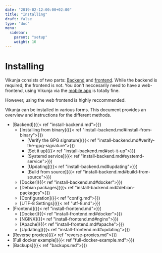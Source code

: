 ```yaml
---
date: "2019-02-12:00:00+02:00"
title: "Installing"
draft: false
type: "doc"
menu:
  sidebar:
    parent: "setup"
    weight: 10
---
```


# Installing

Vikunja consists of two parts: [Backend](https://code.vikunja.io/api) and [frontend](https://code.vikunja.io/frontend).
While the backend is required, the frontend is not.
You don't neccesarily need to have a web-frontend, using Vikunja via the [mobile app](https://code.vikunja.io/app) is totally fine.

However, using the web frontend is highly reccommended.

Vikunja can be installed in various forms. 
This document provides an overview and instructions for the different methods.

* [Backend]({{< ref "install-backend.md">}})
  * [Installing from binary]({{< ref "install-backend.md#install-from-binary">}})
    * [Verify the GPG signature]({{< ref "install-backend.md#verify-the-gpg-signature">}})
    * [Set it up]({{< ref "install-backend.md#set-it-up">}})
    * [Systemd service]({{< ref "install-backend.md#systemd-service">}})
    * [Updating]({{< ref "install-backend.md#updating">}})
    * [Build from source]({{< ref "install-backend.md#build-from-source">}})
  * [Docker]({{< ref "install-backend.md#docker">}})
  * [Debian packages]({{< ref "install-backend.md#debian-packages">}})
  * [Configuration]({{< ref "config.md">}})
  * [UTF-8 Settings]({{< ref "utf-8.md">}})
* [Frontend]({{< ref "install-frontend.md">}})
  * [Docker]({{< ref "install-frontend.md#docker">}})
  * [NGINX]({{< ref "install-frontend.md#nginx">}})
  * [Apache]({{< ref "install-frontend.md#apache">}})
  * [Updating]({{< ref "install-frontend.md#updating">}})
* [Reverse proxies]({{< ref "reverse-proxies.md">}})
* [Full docker example]({{< ref "full-docker-example.md">}})
* [Backups]({{< ref "backups.md">}})
